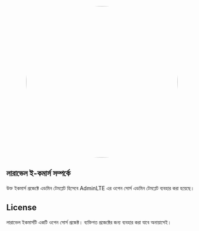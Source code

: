 <p align="center"><a href="https://github.com/md-sharfuzzaman/" target="_blank"><img src="https://avatars2.githubusercontent.com/u/47491930?s=460&u=72a33829d62fbd1f4ca74290a3ce26aea24c2687&v" width="400" style="border-radius:50%"></a></p>

<p align="center">


## লারাভেল ই-কমার্স সম্পর্কে 

উক্ত ইকমার্স প্রজেক্টে এডমিন টেমপ্লেট হিসেবে AdminLTE এর ওপেন সোর্স এডমিন টেমপ্লেট ব্যবহার করা হয়েছে। 


## License

লারাভেল ইকমার্সটি একটি ওপেন সোর্স প্রজেক্ট। ব্যক্তিগত প্রজেক্টের জন্য ব্যবহার করা যাবে অনায়াসেই। 
